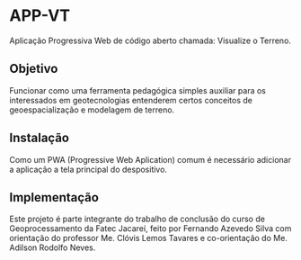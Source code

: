 # APP-VT

Aplicação Progressiva Web de código aberto chamada: Visualize o
Terreno.

## Objetivo

Funcionar como uma ferramenta pedagógica simples auxiliar para os interessados
em geotecnologias entenderem certos conceitos de geoespacialização e
modelagem de terreno.

## Instalação

Como um PWA (Progressive Web Aplication) comum é necessário adicionar a
aplicação a tela principal do despositivo.

## Implementação

Este projeto é parte integrante do trabalho de conclusão do curso de Geoprocessamento da Fatec Jacareí, feito por Fernando Azevedo Silva com orientação do professor Me. Clóvis Lemos Tavares e co-orientação do
Me. Adilson Rodolfo Neves.
